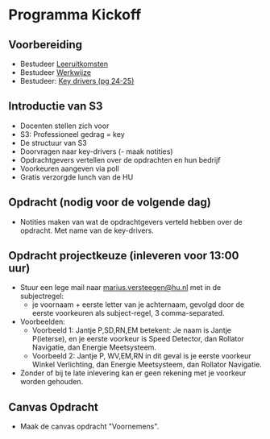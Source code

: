 # Programma Kickoff
## Voorbereiding
- Bestudeer [Leeruitkomsten](../../README.md)
- Bestudeer [Werkwijze](../../organisatorisch/README.md)
- Bestudeer: [Key drivers (pg 24-25)](../../onderwijsmateriaal/readers/reader-system-engineering.pdf)

## Introductie van S3
- Docenten stellen zich voor
- S3: Professioneel gedrag = key
- De structuur van S3
- Doorvragen naar key-drivers (- maak notities)
- Opdrachtgevers vertellen over de opdrachten en hun bedrijf
- Voorkeuren aangeven via poll
- Gratis verzorgde lunch van de HU

## Opdracht (nodig voor de volgende dag)
- Notities maken van wat de opdrachtgevers verteld hebben over de opdracht. Met name van de key-drivers.

## Opdracht projectkeuze (inleveren voor 13:00 uur)
- Stuur een lege mail naar marius.versteegen@hu.nl met in de subjectregel:
  - je voornaam + eerste letter van je achternaam, gevolgd door de eerste voorkeuren als subject-regel, 3 comma-separated.
- Voorbeelden:
  - Voorbeeld 1: Jantje P,SD,RN,EM  betekent: Je naam is Jantje P(ieterse), en je eerste voorkeur is Speed Detector, dan Rollator Navigatie, dan Energie Meetsysteem.
  - Voorbeeld 2: Jantje P, WV,EM,RN  in dit geval is je eerste voorkeur Winkel Verlichting, dan Energie Meetsysteem, dan Rollator Navigatie.
- Zonder of bij te late inlevering kan er geen rekening met je voorkeur worden gehouden.

## Canvas Opdracht
- Maak de canvas opdracht "Voornemens".
